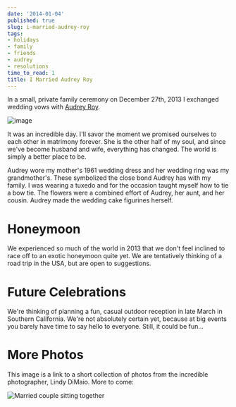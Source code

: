 ```yaml
---
date: '2014-01-04'
published: true
slug: i-married-audrey-roy
tags:
- holidays
- family
- friends
- audrey
- resolutions
time_to_read: 1
title: I Married Audrey Roy
---
```


In a small, private family ceremony on December 27th, 2013 I exchanged
wedding vows with [Audrey Roy](https://audrey.roygreenfeld.com).

![image](images/vows.jpg)

It was an incredible day. I'll savor the moment we promised ourselves
to each other in matrimony forever. She is the other half of my soul,
and since we've become husband and wife, everything has changed. The
world is simply a better place to be.

Audrey wore my mother's 1961 wedding dress and her wedding ring was my
grandmother's. These symbolized the close bond Audrey has with my
family. I was wearing a tuxedo and for the occasion taught myself how to
tie a bow tie. The flowers were a combined effort of Audrey, her aunt,
and her cousin. Audrey made the wedding cake figurines herself.

Honeymoon
=========

We experienced so much of the world in 2013 that we don't feel inclined
to race off to an exotic honeymoon quite yet. We are tentatively
thinking of a road trip in the USA, but are open to suggestions.

Future Celebrations
===================

We're thinking of planning a fun, casual outdoor reception in late
March in Southern California. We're not absolutely certain yet, because
at big events you barely have time to say hello to everyone. Still, it
could be fun...

More Photos
===========

This image is a link to a short collection of photos from the incredible
photographer, Lindy DiMaio. More to come:

![Married couple sitting together](images/couple.jpg)
